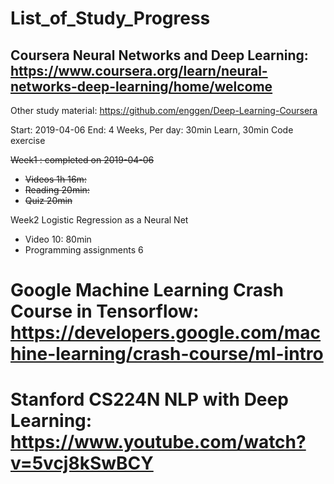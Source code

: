 # List_of_Study_Progress

## Coursera Neural Networks and Deep Learning: https://www.coursera.org/learn/neural-networks-deep-learning/home/welcome

Other study material: https://github.com/enggen/Deep-Learning-Coursera

Start: 2019-04-06 End: 4 Weeks,
Per day: 30min Learn, 30min Code exercise

~~Week1 : completed on 2019-04-06~~

- ~~Videos 1h 16m:~~
- ~~Reading 20min:~~
- ~~Quiz 20min~~

Week2 Logistic Regression as a Neural Net
- Video 10: 80min
- Programming assignments 6



# Google Machine Learning Crash Course in Tensorflow: https://developers.google.com/machine-learning/crash-course/ml-intro

# Stanford CS224N NLP with Deep Learning: https://www.youtube.com/watch?v=5vcj8kSwBCY
